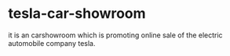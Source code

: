 # tesla-car-showroom
it is an carshowroom which is promoting online sale of the electric automobile company tesla.
